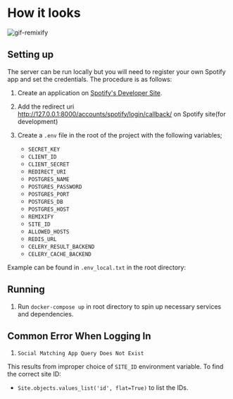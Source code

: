 # How it looks

![gif-remixify](https://user-images.githubusercontent.com/71296367/161169298-092aef1e-c8c3-4629-ad5e-704036d42d5b.gif)


## Setting up

The server can be run locally but you will need to register your own Spotify app and set the credentials. The procedure is as follows:

1. Create an application on [Spotify's Developer Site](https://developer.spotify.com/my-applications/).

2. Add the redirect uri http://127.0.0.1:8000/accounts/spotify/login/callback/ on Spotify site(for development)


3. Create a `.env` file in the root of the project with the following variables;

    - `SECRET_KEY`
    - `CLIENT_ID`
    - `CLIENT_SECRET`
    - `REDIRECT_URI`
    - `POSTGRES_NAME`
    - `POSTGRES_PASSWORD`
    - `POSTGRES_PORT`
    - `POSTGRES_DB`
    - `POSTGRES_HOST` 
    - `REMIXIFY`
    - `SITE_ID`
    - `ALLOWED_HOSTS`
    - `REDIS_URL`
    - `CELERY_RESULT_BACKEND`
    - `CELERY_CACHE_BACKEND`


Example can be found in `.env_local.txt` in the root directory:

## Running

1. Run `docker-compose up` in root directory to spin up necessary services and dependencies.


## Common Error When Logging In

1.  `Social Matching App Query Does Not Exist`

This results from improper choice of `SITE_ID` environment variable. To find the correct site ID:
  
- `Site.objects.values_list('id', flat=True)` to list the IDs.
